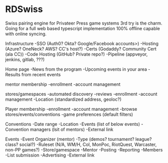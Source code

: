 # RDSwiss
Swiss pairing engine for Privateer Press game systems
3rd try is the charm. Going for a full web based typescript implementation 100% offline capable with online syncing. 


Infrastructure
-SSO (Auth0? Okta? Google/Facebook accounts>)
-Hosting (Azure? OneNeck? AWS? CC's host?)
-Certs (Godaddy? Community Cert (ala CC))
-Code Hosting (GitHub? Private repo?)
-Pipeline (appveyor, jenkins, gitlab, ???) 

Home page
-News from the program
-Upcoming events in your area
-Results from recent events

mentor membership
-enrollment
-account management

stores/gamespaces
-automated discovery
-reviews
-enrollment
-account management
-Location (standardized address, geoloc?)

Player membership
-enrollment
-account management
-browse stores/events/conventions
-game preferences (default filters)

Conventions
-Date range
-Location
-Events (list of below events)
-Convention managers (lsit of mentors)
-External link

Events
-Event Organizer (mentor)
-Type (demos? tournament? league? class? social?)
-Ruleset (N/A, WM/H, CoI, MonPoc, RiotQuest, Warcaster, non-PP games?)
-Store/gamespace
-Mentor
 -Posting
 -Reporting
-Members
 -List submission
-Advertising
-External link
  